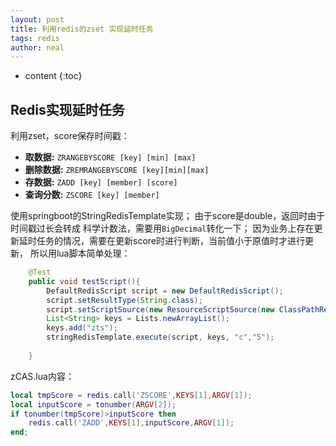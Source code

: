 ```yaml
---
layout: post
title: 利用redis的zset 实现延时任务
tags: redis
author: neal
---
```

* content
{:toc}
## Redis实现延时任务

利用zset，score保存时间戳：

* **取数据:** `ZRANGEBYSCORE [key] [min] [max] `  
* **删除数据:** `ZREMRANGEBYSCORE [key][min][max]`
* **存数据:** `ZADD [key] [member] [score]`
* **查询分数:** `ZSCORE [key] [member]` 

使用springboot的StringRedisTemplate实现；
由于score是double，返回时由于时间戳过长会转成 科学计数法，需要用`BigDecimal`转化一下；
因为业务上存在更新延时任务的情况，需要在更新score时进行判断，当前值小于原值时才进行更新，
所以用lua脚本简单处理：
```java
 	@Test
    public void testScript(){
        DefaultRedisScript script = new DefaultRedisScript();
        script.setResultType(String.class);
        script.setScriptSource(new ResourceScriptSource(new ClassPathResource("zCAS.lua")));
        List<String> keys = Lists.newArrayList();
        keys.add("zts");
        stringRedisTemplate.execute(script, keys, "c","5");
        
    }
```
zCAS.lua内容：
```lua
local tmpScore = redis.call('ZSCORE',KEYS[1],ARGV[1]);
local inputScore = tonumber(ARGV[2]);
if tonumber(tmpScore)>inputScore then
    redis.call('ZADD',KEYS[1],inputScore,ARGV[1]);
end;

```